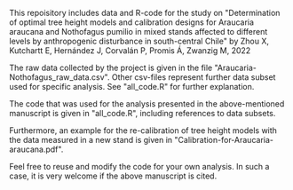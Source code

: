 This repoisitory includes data and R-code for the study on "Determination of optimal tree height models and calibration designs for Araucaria araucana and Nothofagus pumilio in mixed stands affected to different levels by anthropogenic disturbance in south-central Chile" by Zhou X, Kutchartt E, Hernández J, Corvalán P, Promis Á, Zwanzig M, 2022

The raw data collected by the project is given in the file "Araucaria-Nothofagus_raw_data.csv". Other csv-files represent further data subset used for specific analysis. See "all_code.R" for further explanation.

The code that was used for the analysis presented in the above-mentioned manuscript is given in "all_code.R", including references to data subsets.

Furthermore, an example for the re-calibration of tree height models with the data measured in a new stand is given in "Calibration-for-Araucaria-araucana.pdf".

Feel free to reuse and modify the code for your own analysis. In such a case, it is very welcome if the above manuscript is cited.
